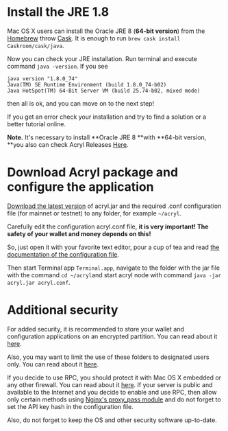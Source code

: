# Install the JRE 1.8

Mac OS X users can install the Oracle JRE 8 \(**64-bit version**\) from the [Homebrew](http://brew.sh/) throw [Cask](https://caskroom.github.io/). It is enough to run `brew cask install Caskroom/cask/java`.

Now you can check your JRE installation. Run terminal and execute command `java -version`. If you see

```
java version "1.8.0_74"
Java(TM) SE Runtime Environment (build 1.8.0_74-b02)
Java HotSpot(TM) 64-Bit Server VM (build 25.74-b02, mixed mode)
```

then all is ok, and you can move on to the next step!

If you get an error check your installation and try to find a solution or a better tutorial online.

**Note.** It's necessary to install **Oracle JRE 8 **with **64-bit version, **you also can check Acryl Releases [Here](https://github.com/acrylplatform/Acryl/releases).

# Download Acryl package and configure the application

[Download the latest version](https://github.com/acrylplatform/Acryl/releases) of acryl.jar and the required .conf configuration file \(for mainnet or testnet\) to any folder, for example `~/acryl`.

Carefully edit the configuration acryl.conf file, **it is very important! The safety of your wallet and money depends on this!**

So, just open it with your favorite text editor, pour a cup of tea and read [the documentation of the configuration file](/acryl-node/configuration-parameters.md).

Then start Terminal app `Terminal.app`, navigate to the folder with the jar file with the command `cd ~/acryl`and start acryl node with command `java -jar acryl.jar acryl.conf`.

# Additional security

For added security, it is recommended to store your wallet and configuration applications on an encrypted partition. You can read about it [here](https://support.apple.com/en-us/HT201599).

Also, you may want to limit the use of these folders to designated users only. You can read about it [here](http://ss64.com/osx/chown.html).

If you decide to use RPC, you should protect it with Mac OS X embedded or any other firewall. You can read about it [here](https://support.apple.com/en-us/HT201642). If your server is public and available to the Internet and you decide to enable and use RPC, then allow only certain methods using [Nginx's proxy\_pass module](http://nginx.org/ru/docs/http/ngx_http_proxy_module.html) and do not forget to set the API key hash in the configuration file.

Also, do not forget to keep the OS and other security software up-to-date.
